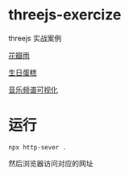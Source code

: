 # threejs-exercize

threejs 实战案例


[花瓣雨](./flower-rain)

[生日蛋糕](./birthday-cake)

[音乐频谱可视化](./music-visualize)

# 运行

```
npx http-sever .
```

然后浏览器访问对应的网址

